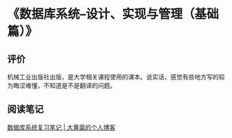 # 《数据库系统–设计、实现与管理（基础篇）》

## 评价

机械工业出版社出版，是大学相关课程使用的课本。说实话，感觉有些地方写的较为晦涩难懂，不知道是不是翻译的问题。

## 阅读笔记

[数据库系统复习笔记 | 大黄菌的个人博客](http://kyonhuang.top/database-systems-notes/)